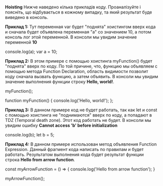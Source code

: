 **Hoisting**
Нижче наведено кілька прикладів коду. Проаналізуйте і поясніть, що відбувається в кожному випадку, та який результат буде виведено в консоль.

**Приклад 1:** Тут переменная var будет "поднята" хоистингом вверх кода и сначала будет объявлена переменная "а" со значением 10, а потом консоль лог этой переменной. В консоли мы увидим значение переменной **10**

console.log(a);
var a = 10; 


**Приклад 2:** В этом примере с помощью хоистинга myFunction() будет "поднята" вверх по коду. По той причине, что, функцию мы объявляем с помощью метода Function Declaration, область видимости позволит коду сначала вызвать функцию, а затем объявить.
В консоли мы увидим значение выполнения функции строку **Hello, world!**.

myFunction();

function myFunction() {
console.log('Hello, world!');
};

**Приклад 3:** В данном примере код не будет работать, так как let и const с помощью хоистинга не "поднимаются" вверх по коду, а попадают в TDZ (Temporal death zone).
Этот код работать не будет. В консоли мы увидим ошибку **Cannot access 'b' before initialization**

console.log(b);
let b = 5; 

**Приклад 4:** В данном примере использован метод объявления Function Expression. Данный фрагмент кода написать по правилам и будет работать. Результатом выполнения кода будет результат функции строка **Hello from arrow function**.

const myArrowFunction = () => {
console.log('Hello from arrow function');
}

myArrowFunction(); 